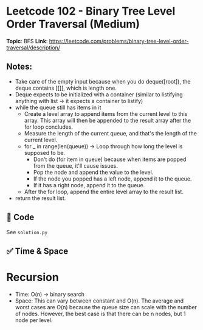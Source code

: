# Leetcode 102 - Binary Tree Level Order Traversal (Medium)

**Topic**: BFS
**Link**: https://leetcode.com/problems/binary-tree-level-order-traversal/description/

## Notes: 
 - Take care of the empty input because when you do deque([root]), the deque contains [[]], which is length one. 
 - Deque expects to be initialized with a container (similar to listifying anything with list -> it expects a container to listify)
 - while the queue still has items in it
    - Create a level array to append items from the current level to this array. This array will then be appended to the result array after the for loop concludes.  
    - Measure the length of the current queue, and that's the length of the current level. 
    - for _ in range(len(queue)) -> Loop through how long the level is supposed to be. 
        - Don't do (for item in queue) because when items are popped from the queue, it'll cause issues. 
        - Pop the node and append the value to the level. 
        - If the node you popped has a left node, append it to the queue.
        - If it has a right node, append it to the queue. 
    - After the for loop, append the entire level array to the result list. 
 - return the result list. 
 
## 🧪 Code
See `solution.py`

## ✅ Time & Space

# Recursion
- Time: O(n) -> binary search
- Space: This can vary between constant and O(n). The average and worst cases are O(n) because the queue size can scale with the number of nodes. However, the best case is that there can be n nodes, but 1 node per level. 

